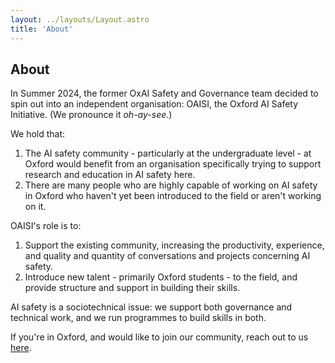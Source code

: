 ```yaml
---
layout: ../layouts/Layout.astro
title: 'About'
---
```


## About

In Summer 2024, the former OxAI Safety and Governance team decided to spin out
into an independent organisation: OAISI, the Oxford AI Safety Initiative. (We
pronounce it _oh-ay-see_.)

We hold that:

1. The AI safety community - particularly at the undergraduate level - at Oxford
   would benefit from an organisation specifically trying to support research
   and education in AI safety here.
2. There are many people who are highly capable of working on AI safety in
   Oxford who haven't yet been introduced to the field or aren't working on it.

OAISI's role is to:

1. Support the existing community, increasing the productivity, experience, and
   quality and quantity of conversations and projects concerning AI safety.
2. Introduce new talent - primarily Oxford students - to the field, and provide
   structure and support in building their skills.

AI safety is a sociotechnical issue: we support both governance and technical
work, and we run programmes to build skills in both.

If you're in Oxford, and would like to join our community, reach out to us
[here](mailto:rohan@oaisi.org).
